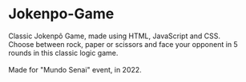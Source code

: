 # Jokenpo-Game
Classic Jokenpô Game, made using HTML, JavaScript and CSS.<br>
Choose between rock, paper or scissors and face your opponent in 5 rounds in this classic logic game.<br><br>
Made for "Mundo Senai" event, in 2022.

